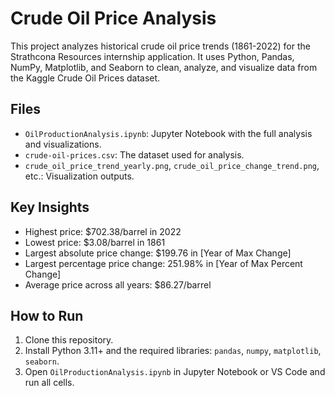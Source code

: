 # Crude Oil Price Analysis

This project analyzes historical crude oil price trends (1861-2022) for the Strathcona Resources internship application. It uses Python, Pandas, NumPy, Matplotlib, and Seaborn to clean, analyze, and visualize data from the Kaggle Crude Oil Prices dataset.

## Files

- `OilProductionAnalysis.ipynb`: Jupyter Notebook with the full analysis and visualizations.
- `crude-oil-prices.csv`: The dataset used for analysis.
- `crude_oil_price_trend_yearly.png`, `crude_oil_price_change_trend.png`, etc.: Visualization outputs.

## Key Insights

- Highest price: $702.38/barrel in 2022
- Lowest price: $3.08/barrel in 1861
- Largest absolute price change: $199.76 in [Year of Max Change]
- Largest percentage price change: 251.98% in [Year of Max Percent Change]
- Average price across all years: $86.27/barrel

## How to Run

1. Clone this repository.
2. Install Python 3.11+ and the required libraries: `pandas`, `numpy`, `matplotlib`, `seaborn`.
3. Open `OilProductionAnalysis.ipynb` in Jupyter Notebook or VS Code and run all cells.
